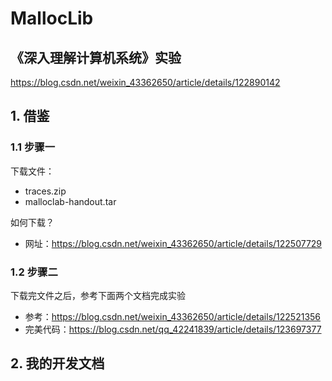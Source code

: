 # MallocLib

## 《深入理解计算机系统》实验

https://blog.csdn.net/weixin_43362650/article/details/122890142

## 1. 借鉴

### 1.1 步骤一

下载文件：

+ traces.zip
+ malloclab-handout.tar

如何下载？

+ 网址：https://blog.csdn.net/weixin_43362650/article/details/122507729

### 1.2 步骤二

下载完文件之后，参考下面两个文档完成实验

+ 参考：https://blog.csdn.net/weixin_43362650/article/details/122521356
+ 完美代码：https://blog.csdn.net/qq_42241839/article/details/123697377

## 2. 我的开发文档

